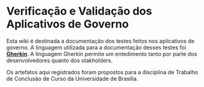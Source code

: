 # Verificação e Validação dos Aplicativos de Governo

Esta wiki é destinada a documentação dos testes feitos nos aplicativos de governo.
A linguagem utilizada para a documentação desses testes foi [**Gherkin**](https://cucumber.io/docs/gherkin/reference/). A linguagem Gherkin permite um entedimento tanto por parte dos desenvolvedores quanto dos stakholders.

Os artefatos aqui registrados foram propostos para a disciplina de Trabalho de Conclusão de Curso da Universidade de Brasília.


